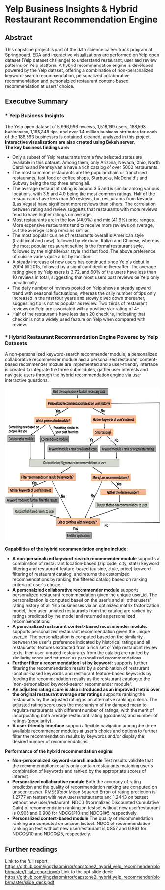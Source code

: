 # Yelp Business Insights & Hybrid Restaurant Recommendation Engine

## Abstract
This capstone project is part of the data science career track program at Springboard. EDA and interactive visualizations are performed on Yelp open dataset (Yelp dataset challenge) to understand restaurant, user and review patterns on Yelp platform. A hybrid recommendation engine is developed powered by the Yelp dataset, offering a combination of non-personalized keyword-search recommendation, personalized collaborative recommendation and personalzied restaurant content-based recommendation at users' choice.

## Executive Summary

### * Yelp Business Insights
The Yelp open dataset of 5,996,996 reviews, 1,518,169 users, 188,593 businesses, 1,185,348 tips, and over 1.4 million business attributes for each of the 188,593 businesses is obtained, cleaned, analyzed in this project. **Interactive visualizations are also created using Bokeh server.**<br> 
**The key business findings are:**
* Only a subset of Yelp restaurants from a few selected states are available in this dataset. Among them, only Arizona, Nevada, Ohio, North Carolina and Pennsylvania have a rich catalog of over 5000 restaurants. 
* The most common restaurants are the popular chain or franchised restaurants, fast food or coffee shops, Starbucks, McDonald's and Subway being the top three among all.
* The average restaurant rating is around 3.5 and is similar among various locations, with 3.5 and 4.0 being the most common ratings. Half of the restaunrants have less than 30 reviews, but restaurants from Nevada (Las Vegas) have significant more reviews than others. The correlation between rating and review suggests that restaurants with more reviews tend to have higher ratings on average.
* Most restaurants are in the low (40.9%) and mid (41.6%) price ranges. More expensive restaurants tend to receive more reviews on average, but the average rating remains similar.
* The most popular cuisine of restaurants overall is American style (traditional and new), followed by Mexican, Italian and Chinese, whereas the most popular restaurant setting is the formal restaurant style, followed by the nightlife/bar style and fast food. The above preference of cuisine varies quite a bit by location.
* A steady increase of new users has continued since Yelp's debut in 2004 till 2015, followed by a significant decline thereafter. The average rating given by Yelp users is 3.72, and 60% of the users have less than 10 reviews in total, suggesting that most users post reviews on Yelp only occationally.
* The daily number of reviews posted on Yelp shows a steady upward trend with seasonal fluctuations, whereas the daily number of tips only increased in the first four years and slowly dived down thereafter, suggesting tip is not as popular as review. Two thirds of restaurant reviews on Yelp are associated with a positive star rating of 4+. 
* Half of the restaurants have less than 20 checkins, indicating that checkin is not a widely used feature on Yelp when compared with review.

### * Hybrid Restaurant Recommendation Engine Powered by Yelp Datasets
A non-personalized keyword-search recommender module, a personalized collaborative recommender module and a personalized restaurant content-based recommender module are implemented and a user-friendly interface is created to integrate the three submodules, gather user interests and navigate users through the hybrid recommendation engine via user interactive questions.

<img src="figures/user_interface_flowchart.png" height="500" width="800">

**Capabilities of the hybrid recommendation engine include:** 
* **A non-personalized keyword-search recommender module** supports a combination of restaurant location-based (zip code, city, state) keyword filtering and restaurant feature-based (cuisine, style, price) keyword filtering of restaurant catalog, and returns the customized recommendations by ranking the filtered catalog based on ranking criteria of user's choice.
* **A personalzied collaborative recommender module** supports personalized restaurant recommendation given the unique user_id. The personalization is computed based on the user's and all other users' rating history of all Yelp businesses via an optimized matrix factorization model, then user-unrated restaurants from the catalog are ranked by ratings predicted by the model and returned as personalized recommendations. <br>
* **A personalized restaurant content-based recommender module:** supports personalized restaurant recommendation given the unique user_id. The personalization is computed based on the similarity between the user's preference indicated by historical ratings and all restaurants' features extracted from a rich set of Yelp restaurant review texts, then user-unrated restaurants from the catalog are ranked by similarity score and returned as personalized recommendations.<br>
* **Further filter a recommendation list by keyword:** supports further filtering the recommendation results by a combination of restaurant location-based keywords and restaurant feature-based keywords by feeding the recommendation results as the restaurant catalog to the 'non-personalized keyword-search recommender module'.
* **An adjusted rating score is also introduced as an improved metric over the original restaurant average star ratings** supports ranking the restaurants by the adjusted rating as an alternative ranking criteria. The adjusted rating score uses the mechanism of the damped mean to regulate restaurants with different number of ratings, with the merit of incorporating both average restaurant rating (goodness) and number of ratings (popularity).
* **A user-friendly interface** supports flexible navigation among the three available recommender modules at user's choice and options to further filter the recommendation results by keywords and/or display the desired number of recommendations.<br>

**Performance of the hybrid recommendation engine:** 
* **Non-personalized keyword-search module** Test results validate that the recommendation results only contain restaurants matching user's combination of keywords and ranked by the appropriate scores of interest. 
* **Personalized collaborative module** Both the accuracy of rating prediction and the quality of recommendation ranking are computed on unseen testset. RMSE(Root Mean Squared Error) of rating prediction is 1.2777 on testset with new users/restaurants and 1.2443 on testset without new user/restaurant. NDCG (Normalized Discounted Cumulative Gain) of recommendation ranking on testset without new user/restaurant is 0.905 and 0.908 for NDCG@10 and NDCG@5, respectively.
* **Personalized content-based module** The quality of recommendation ranking are computed on unseen testset. NDCG of recommendation ranking on test without new user/restaurant is 0.857 and 0.863 for NDCG@10 and NDCG@5, respectively.<br>


## Further readings 
Link to the full report: https://github.com/jingzhaomirror/capstone2_hybrid_yelp_recommender/blob/master/final_report.ipynb
Link to the ppt slide deck: https://github.com/jingzhaomirror/capstone2_hybrid_yelp_recommender/blob/master/slide_deck.pdf
